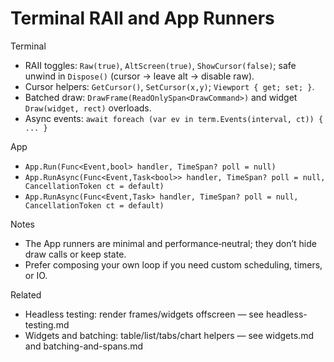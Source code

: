 # Terminal RAII and App Runners

Terminal
- RAII toggles: `Raw(true)`, `AltScreen(true)`, `ShowCursor(false)`; safe unwind in `Dispose()` (cursor → leave alt → disable raw).
- Cursor helpers: `GetCursor()`, `SetCursor(x,y)`; `Viewport { get; set; }`.
- Batched draw: `DrawFrame(ReadOnlySpan<DrawCommand>)` and widget `Draw(widget, rect)` overloads.
- Async events: `await foreach (var ev in term.Events(interval, ct)) { ... }`

App
- `App.Run(Func<Event,bool> handler, TimeSpan? poll = null)`
- `App.RunAsync(Func<Event,Task<bool>> handler, TimeSpan? poll = null, CancellationToken ct = default)`
- `App.RunAsync(Func<Event,Task> handler, TimeSpan? poll = null, CancellationToken ct = default)`

Notes
- The App runners are minimal and performance‑neutral; they don’t hide draw calls or keep state.
- Prefer composing your own loop if you need custom scheduling, timers, or IO.

Related
- Headless testing: render frames/widgets offscreen — see headless-testing.md
- Widgets and batching: table/list/tabs/chart helpers — see widgets.md and batching-and-spans.md

